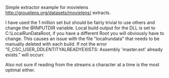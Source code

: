 Simple extractor example for movielens http://grouplens.org/datasets/movielens/ extracts.

I have used the 1 million set but should be fairly trivial to use others and change the @INPUTDIR variable.
Local build output for the DLL is set to C:\LocalRunDataRoot, if you have a different Root you will obviously have to change.
This causes an issue with the file "localrundata" that needs to be manually deleted with each build.
If not the error "E_CSC_USER_DDLENTITYALREADYEXISTS: Assembly 'master.ext' already exists." will occurr.

Also not sure if reading from the streams a character at a time is the most optimal either.
